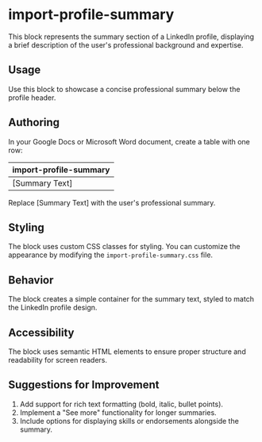 # import-profile-summary

This block represents the summary section of a LinkedIn profile, displaying a brief description of the user's professional background and expertise.

## Usage

Use this block to showcase a concise professional summary below the profile header.

## Authoring

In your Google Docs or Microsoft Word document, create a table with one row:

| import-profile-summary |
| :---- |
| [Summary Text] |

Replace [Summary Text] with the user's professional summary.

## Styling

The block uses custom CSS classes for styling. You can customize the appearance by modifying the `import-profile-summary.css` file.

## Behavior

The block creates a simple container for the summary text, styled to match the LinkedIn profile design.

## Accessibility

The block uses semantic HTML elements to ensure proper structure and readability for screen readers.

## Suggestions for Improvement

1. Add support for rich text formatting (bold, italic, bullet points).
2. Implement a "See more" functionality for longer summaries.
3. Include options for displaying skills or endorsements alongside the summary.